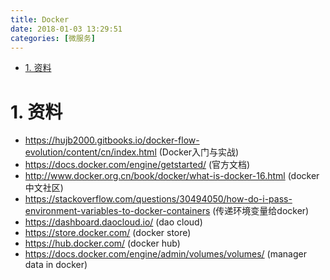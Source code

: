 ```yaml
---
title: Docker
date: 2018-01-03 13:29:51
categories: [微服务]
---
```



<!-- TOC -->

- [1. 资料](#1-资料)

<!-- /TOC -->


<a id="markdown-1-资料" name="1-资料"></a>
# 1. 资料

* https://hujb2000.gitbooks.io/docker-flow-evolution/content/cn/index.html (Docker入门与实战)
* https://docs.docker.com/engine/getstarted/ (官方文档)
* http://www.docker.org.cn/book/docker/what-is-docker-16.html (docker中文社区)
* https://stackoverflow.com/questions/30494050/how-do-i-pass-environment-variables-to-docker-containers (传递环境变量给docker)
* https://dashboard.daocloud.io/ (dao cloud)
* https://store.docker.com/ (docker store)
* https://hub.docker.com/ (docker hub)
* https://docs.docker.com/engine/admin/volumes/volumes/ (manager data in docker)
